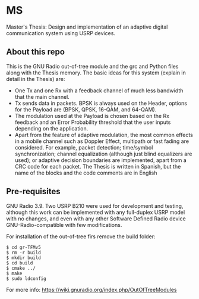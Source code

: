 # MS
Master's Thesis:  Design and implementation of an adaptive digital communication system using USRP devices.

## About this repo
This is the GNU Radio out-of-tree module and the grc and Python files along with the Thesis memory. The basic ideas for this system (explain in detail in the Thesis) are:
* One Tx and one Rx with a feedback channel of much less bandwidth that the main channel.
* Tx sends data in packets. BPSK is always used on the Header, options for the Payload are (BPSK, QPSK, 16-QAM, and 64-QAM).
* The modulation used at the Payload is chosen based on the Rx feedback and an Error Probability threshold that the user inputs depending on the application.
* Apart from the feature of adaptive modulation, the most common effects in a mobile channel such as Doppler Effect, multipath or fast fading are considered. For example, packet detection; time/symbol synchronization; channel equalization (although just blind equalizers are used); or adaptive decision boundaries are implemented, apart from a CRC code for each packet.
The Thesis is written in Spanish, but the name of the blocks and the code comments are in English


## Pre-requisites
GNU Radio 3.9. Two USRP B210 were used for development and testing, although this work can be implemented with any full-duplex USRP model with no changes, and even with any other Software Defined Radio device GNU-Radio-compatible with few modifications.

For installation of the out-of-tree firs remove the build folder:

```console
$ cd gr-TFMv5
$ rm -r build
$ mkdir build
$ cd build
$ cmake ../
$ make
$ sudo ldconfig
```
For more info: https://wiki.gnuradio.org/index.php/OutOfTreeModules
